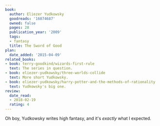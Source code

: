 ```yaml
---
book:
  author: Eliezer Yudkowsky
  goodreads: '16074687'
  owned: false
  pages: 28
  publication_year: '2009'
  tags:
  - fantasy
  title: The Sword of Good
plan:
  date_added: '2015-04-09'
related_books:
- book: terry-goodkind/wizards-first-rule
  text: The series in question.
- book: eliezer-yudkowsky/three-worlds-collide
  text: More short Yudkowsky.
- book: eliezer-yudkowsky/harry-potter-and-the-methods-of-rationality
  text: Yudkowsky's big one.
review:
  date_read:
  - 2018-02-19
  rating: 4
---
```


Oh boy, Yudkowsky writes high fantasy, and it's *exactly* what I expected.
